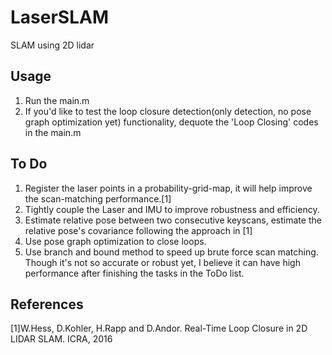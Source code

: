 # LaserSLAM
SLAM using 2D lidar<br>


## Usage
1. Run the main.m<br>
2. If you'd like to test the loop closure detection(only detection, no pose graph optimization yet) functionality, dequote the 'Loop Closing' codes in the main.m<br>

## To Do
1. Register the laser points in a probability-grid-map, it will help improve the scan-matching performance.[1]<br>
2. Tightly couple the Laser and IMU to improve robustness and efficiency.<br>
3. Estimate relative pose between two consecutive keyscans, estimate the relative pose's covariance following the approach in [1]<br>
4. Use pose graph optimization to close loops.<br>
5. Use branch and bound method to speed up brute force scan matching.<br>
Though it's not so accurate or robust yet, I believe it can have high performance after finishing the tasks in the ToDo list.

## References
[1]W.Hess, D.Kohler, H.Rapp and D.Andor. Real-Time Loop Closure in 2D LIDAR SLAM. ICRA, 2016<br>
